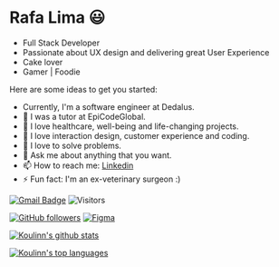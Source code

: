 # Rafa Lima 😃

- Full Stack Developer
- Passionate about UX design and delivering great User Experience
- Cake lover
- Gamer | Foodie

Here are some ideas to get you started:

- Currently, I'm a software engineer at Dedalus.
- 🔭 I was a tutor at EpiCodeGlobal.
- 🤩 I love healthcare, well-being and life-changing projects.
- 🌱 I love interaction design, customer experience and coding.
- 👯 I love to solve problems.
- 💬 Ask me about anything that you want.
- 📫 How to reach me: [Linkedin](https://www.linkedin.com/in/rafavpl/)
- ⚡ Fun fact: I'm an ex-veterinary surgeon :)



[![Gmail Badge](https://img.shields.io/badge/rafauxdev@gmail.com-c14438?style=flat&logo=Gmail&logoColor=white&link=mailto:rafauxdev@gmail.com)](mailto:rafauxdev@gmail.com) 
![Visitors](https://visitor-badge.laobi.icu/badge?page_id=Koulinn.Koulinn)

[![GitHub followers](https://img.shields.io/github/followers/Koulinn.svg?style=social&label=Follow&maxAge=2592000)](https://github.com/Koulinn?tab=followers)
[![Figma](https://img.shields.io/badge/--F24E1E?logo=figma&logoColor=ffffff)](https://www.figma.com/)



[![Koulinn's github stats](https://github-readme-stats.vercel.app/api?username=Koulinn&theme=blue-green)](https://github.com/Koulinn/github-readme-stats)

[![Koulinn's top languages](https://github-readme-stats.vercel.app/api/top-langs/?username=Koulinn&theme=blue-green)](https://github.com/Koulinn/github-readme-stats)




